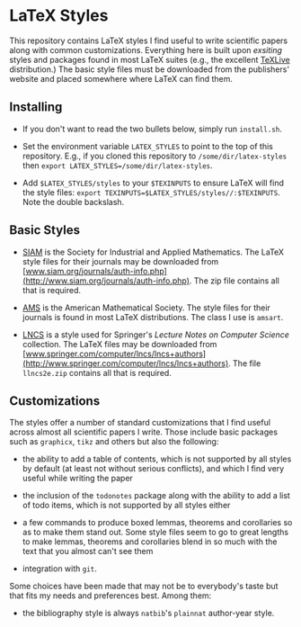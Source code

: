 # LaTeX Styles

This repository contains LaTeX styles I find useful to write scientific papers
along with common customizations. Everything here is built upon _exsiting_
styles and packages found in most LaTeX suites (e.g., the excellent
[TeXLive](http://www.tug.org/texlive) distribution.) The basic style files must
be downloaded from the publishers' website and placed somewhere where LaTeX can
find them.

## Installing

* If you don't want to read the two bullets below, simply run ``install.sh``.

* Set the environment variable ``LATEX_STYLES`` to point to the top of this
  repository. E.g., if you cloned this repository to ``/some/dir/latex-styles``
  then ``export LATEX_STYLES=/some/dir/latex-styles``.

* Add ``$LATEX_STYLES/styles`` to your ``$TEXINPUTS`` to ensure LaTeX will find
  the style files: ``export TEXINPUTS=$LATEX_STYLES/styles//:$TEXINPUTS``. Note
  the double backslash.

## Basic Styles

* [SIAM](http://www.siam.org) is the Society for Industrial and Applied
  Mathematics. The LaTeX style files for their journals may be downloaded from
  [www.siam.org/journals/auth-info.php](http://www.siam.org/journals/auth-info.php).
  The zip file contains all that is required.

* [AMS](http://www.ams.org) is the American Mathematical Society. The style
  files for their journals is found in most LaTeX distributions. The class I
  use is ``amsart``.

* [LNCS](http://www.springer.com/computer/lncs) is a style used for Springer's
  _Lecture Notes on Computer Science_ collection. The LaTeX files may be
  downloaded from
  [www.springer.com/computer/lncs/lncs+authors](http://www.springer.com/computer/lncs/lncs+authors). The file ``llncs2e.zip`` contains all that is required.

## Customizations

The styles offer a number of standard customizations that I find useful across
almost all scientific papers I write. Those include basic packages such as
``graphicx``, ``tikz`` and others but also the following:

* the ability to add a table of contents, which is not supported by all styles
  by default (at least not without serious conflicts), and which I find very
  useful while writing the paper

* the inclusion of the ``todonotes`` package along with the ability to add a
  list of todo items, which is not supported by all styles either

* a few commands to produce boxed lemmas, theorems and corollaries so as to
  make them stand out. Some style files seem to go to great lengths to make
  lemmas, theorems and corollaries blend in so much with the text that you
  almost can't see them

* integration with ``git``.

Some choices have been made that may not be to everybody's taste but that fits
my needs and preferences best. Among them:

* the bibliography style is always ``natbib``'s ``plainnat`` author-year style.
